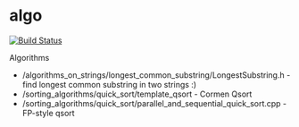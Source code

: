 # algo
[![Build Status](https://travis-ci.com/powercoderlol/algorithm.svg?token=1bPTpQtaEq3CXYHz2PuT&branch=master)](https://travis-ci.com/powercoderlol/algorithm)

Algorithms
- /algorithms_on_strings/longest_common_substring/LongestSubstring.h - find longest common substring in two strings :) 
- /sorting_algorithms/quick_sort/template_qsort - Cormen Qsort
- /sorting_algorithms/quick_sort/parallel_and_sequential_quick_sort.cpp - FP-style qsort

